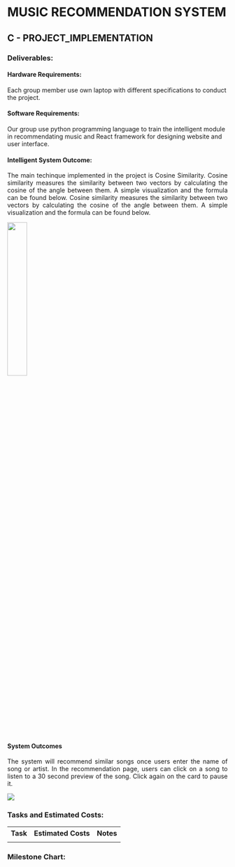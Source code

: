 # MUSIC RECOMMENDATION SYSTEM

## C - PROJECT_IMPLEMENTATION

### Deliverables:

#### Hardware Requirements:
Each group member use own laptop with different specifications to conduct the project. 

#### Software Requirements:
Our group use python programming language to train the intelligent module in recommendating music and React framework for designing website and user interface.

#### Intelligent System Outcome:
<p align="justify">The main techinque implemented in the project is Cosine Similarity. Cosine similarity measures the similarity between two vectors by calculating the cosine of the angle between them. A simple visualization and the formula can be found below. Cosine similarity measures the similarity between two vectors by calculating the cosine of the angle between them. A simple visualization and the formula can be found below.</p>
<img src="https://user-images.githubusercontent.com/61228451/210821694-944f9a22-de6c-439e-9cac-e38ef431416f.png" style="width: 30%">

#### System Outcomes
<p align="justify">The system will recommend similar songs once users enter the name of song or artist. In the recommendation page, users can click on a song to listen to a 30 second preview of the song. Click again on the card to pause it.</p>
<img src="https://user-images.githubusercontent.com/61228451/210823983-18aa7a4f-04ed-4302-a741-2bc511339e26.png">


### Tasks and Estimated Costs:
<table>
  <tr>
    <th>Task</th>
    <th>Estimated Costs</th>
    <th>Notes</th>
  </tr>
  <tr>
    <td></td>
  </tr>
</table>



### Milestone Chart: 
